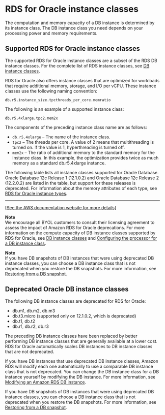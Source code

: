 # RDS for Oracle instance classes<a name="Oracle.Concepts.InstanceClasses"></a>

The computation and memory capacity of a DB instance is determined by its instance class\. The DB instance class you need depends on your processing power and memory requirements\.



## Supported RDS for Oracle instance classes<a name="Oracle.Concepts.InstanceClasses.Supported"></a>

The supported RDS for Oracle instance classes are a subset of the RDS DB instance classes\. For the complete list of RDS instance classes, see [DB instance classes](Concepts.DBInstanceClass.md)\.

RDS for Oracle also offers instance classes that are optimized for workloads that require additional memory, storage, and I/O per vCPU\. These instance classes use the following naming convention:

```
db.r5.instance_size.tpcthreads_per_core.memratio
```

The following is an example of a supported instance class:

```
db.r5.4xlarge.tpc2.mem2x
```

The components of the preceding instance class name are as follows:
+ `db.r5.4xlarge` – The name of the instance class\.
+ `tpc2` – The threads per core\. A value of 2 means that multithreading is turned on\. If the value is 1, hyperthreading is turned off\. 
+ `mem2x` – The ratio of additional memory to the standard memory for the instance class\. In this example, the optimization provides twice as much memory as a standard db\.r5\.4xlarge instance\. 

The following table lists all instance classes supported for Oracle Database\. Oracle Database 12c Release 1 \(12\.1\.0\.2\) and Oracle Database 12c Release 2 \(12\.2\.0\.2\) are listed in the table, but support for these releases is deprecated\. For information about the memory attributes of each type, see [ RDS for Oracle instance types](http://aws.amazon.com/rds/oracle/instance-types)\.


****  
<a name="rds-oracle-instance-class-reference"></a>[\[See the AWS documentation website for more details\]](http://docs.aws.amazon.com/AmazonRDS/latest/UserGuide/Oracle.Concepts.InstanceClasses.html)

**Note**  
We encourage all BYOL customers to consult their licensing agreement to assess the impact of Amazon RDS for Oracle deprecations\. For more information on the compute capacity of DB instance classes supported by RDS for Oracle, see [DB instance classes](Concepts.DBInstanceClass.md) and [Configuring the processor for a DB instance class](Concepts.DBInstanceClass.md#USER_ConfigureProcessor)\.

**Note**  
If you have DB snapshots of DB instances that were using deprecated DB instance classes, you can choose a DB instance class that is not deprecated when you restore the DB snapshots\. For more information, see [Restoring from a DB snapshot](USER_RestoreFromSnapshot.md)\.

## Deprecated Oracle DB instance classes<a name="Oracle.Concepts.InstanceClasses.Deprecated"></a>

The following DB instance classes are deprecated for RDS for Oracle:
+ db\.m1, db\.m2, db\.m3
+ db\.t3\.micro \(supported only on 12\.1\.0\.2, which is deprecated\)
+ db\.t1, db\.t2
+ db\.r1, db\.r2, db\.r3

The preceding DB instance classes have been replaced by better performing DB instance classes that are generally available at a lower cost\. RDS for Oracle automatically scales DB instances to DB instance classes that are not deprecated\. 

If you have DB instances that use deprecated DB instance classes, Amazon RDS will modify each one automatically to use a comparable DB instance class that is not deprecated\. You can change the DB instance class for a DB instance yourself by modifying the DB instance\. For more information, see [Modifying an Amazon RDS DB instance](Overview.DBInstance.Modifying.md)\. 

If you have DB snapshots of DB instances that were using deprecated DB instance classes, you can choose a DB instance class that is not deprecated when you restore the DB snapshots\. For more information, see [Restoring from a DB snapshot](USER_RestoreFromSnapshot.md)\.